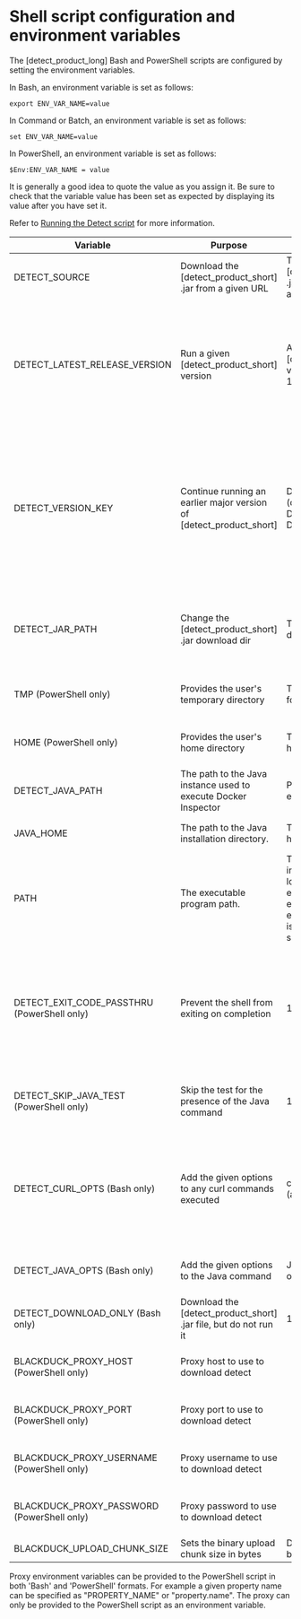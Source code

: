 # Shell script configuration and environment variables

The [detect_product_long] Bash and PowerShell scripts are configured by setting the environment variables.

In Bash, an environment variable is set as follows:

    export ENV_VAR_NAME=value

In Command or Batch, an environment variable is set as follows:

    set ENV_VAR_NAME=value

In PowerShell, an environment variable is set as follows:

    $Env:ENV_VAR_NAME = value

It is generally a good idea to quote the value as you assign it.
Be sure to check that the variable value has been set as expected by displaying its value after you have set it.

Refer to [Running the Detect script](../runningdetect/basics/runningscript.md) for more information.

| Variable             | Purpose                                             | Value           | Notes                                      |
| -------------------- | --------------------------------------------------- | --------------- | ------------------------------------------ |
| DETECT_SOURCE        | Download the [detect_product_short] .jar from a given URL |  The URL of the [detect_product_short] .jar file to download and run |                                            |
| DETECT_LATEST_RELEASE_VERSION | Run a given [detect_product_short] version |  A [detect_product_short] version (example: 10.0.0) | If you would like to run a [detect_product_short] version other than the latest, set DETECT_LATEST_RELEASE_VERSION to the [detect_product_short] version you would like to run (for example: 10.0.0). DETECT_SOURCE has precedence over DETECT_LATEST_RELEASE_VERSION. You can see the available [detect_product_short] versions in the binary repository specified in [download locations](../downloadingandinstalling/downloadlocations.md). |
| DETECT_VERSION_KEY | Continue running an earlier major version of [detect_product_short] | DETECT_LATEST (default), DETECT_LATEST_10, DETECT_LATEST_9 | If neither DETECT_SOURCE nor DETECT_LATEST_RELEASE_VERSION is specified, the script will use the version key to query Artifactory for the correct version to download. By default it will look for DETECT_LATEST, however the [detect_product_short] artifactory also includes keys for some of the major versions of [detect_product_short] such as DETECT_LATEST_9. You can view the available values for DETECT_VERSION_KEY in [detect_product_short] project in the binary repository specified in [download locations](../downloadingandinstalling/downloadlocations.md). |
| DETECT_JAR_PATH | Change the [detect_product_short] .jar download dir | The path to the .jar file download directory | If DETECT_JAR_PATH is provided, the script will use this location when downloading and running detect. The location of the jar will be DETECT_JAR_PATH/[source_project_name]-{version}.jar. The Bash script will default to '{user home directory}/blackduck-detect/download' if no option is specified. |
| TMP (PowerShell only) | Provides the user's temporary directory | The path to a directory for temporary files | If DETECT_JAR_PATH is not provided, the script will use the environment 'TMP' variable as the folder for the [detect_product_short] .jar path. |
| HOME (PowerShell only) | Provides the user's home directory | The path to the user's home directory | If DETECT_JAR_PATH is not provided and no 'TMP' variable can be found, the '$HOME/tmp' folder will be used for the [detect_product_short] jar path. |
| DETECT_JAVA_PATH | The path to the Java instance used to execute Docker Inspector | Path to the Java executable file. | To set the Java instance used by [detect_product_short], invoke [detect_product_short] using a specific Java executible or set JAVA_HOME. |
| JAVA_HOME | The path to the Java installation directory. | The path to the Java home directory. | If DETECT_JAVA_PATH is not set, and JAVA_HOME is set, the script will execute $JAVA_HOME/bin/java. |
| PATH | The executable program path. | The list of directories in which the system looks for the executable file for each command executed (the syntax is operating system-specific). | If neither  DETECT_JAVA_PATH nor JAVA_HOME are set, the script assumes the directory containing the Java executable file is on the path. |
| DETECT_EXIT_CODE_PASSTHRU (PowerShell only) | Prevent the shell from exiting on completion | 1 | Setting this variable to '1' will cause the script to simply return the exit code but not exit. By default, the [detect_product_short] PowerShell script will exit with the exit code of [detect_product_short]. This is desirable because many CI's such as Team Foundation Server(TFS), will look at the scripts exit code to decide build status. It may be undesirable to exit the script in some situations such as when debugging in a terminal. |
| DETECT_SKIP_JAVA_TEST (PowerShell only) | Skip the test for the presence of the Java command |  1 | Setting this variable to '1' causes the script not to ensure that Java is on the path. By default the script will attempt to execute "java -version" to ensure that Java is available and executable. |
| DETECT_CURL_OPTS (Bash only) | Add the given options to any curl commands executed | curl command options (a string) | Use this variable to add options to the curl command used to download files such as the [detect_product_short] .jar file. For example, you can use this variable to set proxy settings for curl. The PowerShell script does not support this as it does not use curl. To supply proxy information to the PowerShell you can simply set the [detect_product_short] proxy settings as environment variables. |
| DETECT_JAVA_OPTS (Bash only) | Add the given options to the Java command | Java command options (a string) | Use this variable to add options to the Java command used to execute [detect_product_short]. The PowerShell script does not currently support this setting. |
| DETECT_DOWNLOAD_ONLY (Bash only) | Download the [detect_product_short] .jar file, but do not run it | 1 | Set this variable to 1 to download, but not run, the [detect_product_short] .jar file. The PowerShell script does not currently support this setting. |
| BLACKDUCK_PROXY_HOST (PowerShell only) | Proxy host to use to download detect | | When set, the PowerShell script will use the configured proxy information to download detect. Supports both environment variable styles (see below). |
| BLACKDUCK_PROXY_PORT (PowerShell only) | Proxy port to use to download detect | | When set, the PowerShell script will use the configured proxy information to download detect. Supports both environment variable styles (see below). |
| BLACKDUCK_PROXY_USERNAME (PowerShell only) | Proxy username to use to download detect | | When set, the PowerShell script will use the configured proxy information to download detect. Supports both environment variable styles (see below). |
| BLACKDUCK_PROXY_PASSWORD (PowerShell only) | Proxy password to use to download detect | | When set, the PowerShell script will use the configured proxy information to download detect. Supports both environment variable styles (see below). |
| BLACKDUCK_UPLOAD_CHUNK_SIZE | Sets the binary upload chunk size in bytes | Default 26,214,400 bytes | Minimum 26,214,400 bytes |

<note type="note"> Proxy environment variables can be provided to the PowerShell script in both 'Bash' and 'PowerShell' formats. For example a given property name can be specified as "PROPERTY_NAME" or "property.name". The proxy can only be provided to the PowerShell script as an environment variable.</note>

